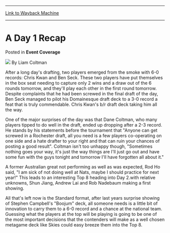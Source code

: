 
---
[Link to Wayback Machine](https://web.archive.org/web/20211130164130/https://magic.wizards.com/en/articles/archive/event-coverage/day-1-recap-2000-01-01-12)

[_metadata_:author]:- "Liam Coltman"
[_metadata_:description]:- "After a long day's drafting, two players emerged from the smoke with 6-0 records: Chris Kwan and Ben Seck. These two players have put themselves in the box seat needing to capture only 2 wins and a draw out of the 6 rounds tomorrow, and they'll play each other in the first round tomorrow. Despite complaints that he had been screwed in the final draft of the day, Ben Seck"
[_metadata_:generator]:- "Drupal 7 (http://drupal.org)"
[_metadata_:node]:- "760926"
[_metadata_:publish_date]:- "2000-01-01"
[_metadata_:source]:- "div-main-content"
[_metadata_:title]:- "A Day 1 Recap"
[_metadata_:wayback_capture_timestamp]:- "2021-11-30 16:41:30"
[_metadata_:wayback_raw_url]:- "https://web.archive.org/web/20211130164130id_/https://magic.wizards.com/en/articles/archive/event-coverage/day-1-recap-2000-01-01-12"
[_metadata_:wayback_url]:- "https://magic.wizards.com/en/articles/archive/event-coverage/day-1-recap-2000-01-01-12"
---


A Day 1 Recap
=============



 Posted in **Event Coverage**







![](https://media.magic.wizards.com/styles/auth_small/public/generic-avatar-150_0.png)
By Liam Coltman











After a long day's drafting, two players emerged from the smoke with 6-0 records: Chris Kwan and Ben Seck. These two players have put themselves in the box seat needing to capture only 2 wins and a draw out of the 6 rounds tomorrow, and they'll play each other in the first round tomorrow. Despite complaints that he had been screwed in the final draft of the day, Ben Seck managed to pilot his Domainesque draft deck to a 3-0 record a feat that is truly commendable. Chris Kwan's b/r draft deck taking him all the way.


One of the major surprises of the day was that Dane Coltman, who many players tipped to do well in the draft, ended up dropping after a 2-3 record. He stands by his statements before the tournament that "Anyone can get screwed in a Rochester draft, all you need is a few players co-operating on one side and a hate drafter to your right and that can ruin your chances of posting a good result". Coltman isn't too unhappy though, "Sometimes nothing goes your way, it's just the way things are I'll just go out and have some fun with the guys tonight and tomorrow I'll have forgotten all about it."


A former Australian great not performing as well as was expected, Rod Ho said, "I am sick of not doing well at Nats, maybe I should practice for next year!" This leads to an interesting Top 8 heading into Day 2.with relative unknowns, Shun Jiang, Andrew Lai and Rob Nadebaum making a first showing.


All that's left now is the Standard format, after last years surprise showing of Stephen Campbell's "Boojum" deck, all someone needs is a little bit of innovation to carry them to a 6-0 record and a chance at the national team. Guessing what the players at the top will be playing is going to be one of the most important decisions that the contenders will make as a well chosen metagame deck like Skies could easy breeze them into the Top 8.







